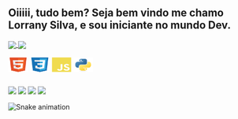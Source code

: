 ## Oiiiii, tudo bem? Seja bem vindo me chamo Lorrany Silva, e sou iniciante no mundo Dev.

<div>
<a href="https://github.com/DevLorranny">
 <a href="https://github.com/DevLorranny/github-readme-stats">
  <img height=200 align="center" src="https://github-readme-stats.vercel.app/api?username=DevLorranny&show_icons=true&theme=dracula&include_all_commits=true&count_private=true" />
</a>
<a href="https://github.com/DevLorranny/convoychat">
  <img height=200 align="center" src="https://github-readme-stats.vercel.app/api/top-langs?username=DevLorranny&layout=compact&langs_count=8&theme=dracula" />
</a>
</div>



<div style="display: inline_block"><br>
 
   <img align="center" alt="Lo-HTML" height="30" width="40" src="https://raw.githubusercontent.com/devicons/devicon/master/icons/html5/html5-original.svg">
  <img align="center" alt="Lo-CSS" height="30" width="40" src="https://raw.githubusercontent.com/devicons/devicon/master/icons/css3/css3-original.svg">
  <img align="center" alt="Lo-Js" height="30" width="40" src="https://raw.githubusercontent.com/devicons/devicon/master/icons/javascript/javascript-plain.svg">
  <img align="center" alt="Lo-Python" height="30" width="40" src="https://raw.githubusercontent.com/devicons/devicon/master/icons/python/python-original.svg">
 
</div>
  
  ##
 
<div> 
  <a href="" target="_blank"><img src="https://img.shields.io/badge/-Instagram-%23E4405F?style=for-the-badge&logo=instagram&logoColor=white" target="_blank"></a>
 <a href="" target="_blank"><img src="https://img.shields.io/badge/Discord-7289DA?style=for-the-badge&logo=discord&logoColor=white" target="_blank"></a> 
  <a href = "mailto:dev.lorranny@gmail.com"><img src="https://img.shields.io/badge/-Gmail-%23333?style=for-the-badge&logo=gmail&logoColor=white" target="_blank"></a>
  <a href="http://linkedin.com/in/devlorranny" target="_blank"><img src="https://img.shields.io/badge/-LinkedIn-%230077B5?style=for-the-badge&logo=linkedin&logoColor=white" target="_blank"></a> 

![Snake animation](https://github.com/DevLorranny/DevLorranny/blob/output/github-contribution-grid-snake.svg)
  
</div>


